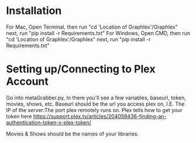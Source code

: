 # Installation
For Mac, Open Terminal, then run "cd 'Location of Graphlex'/Graphlex" next, run "pip install -r Requirements.txt"
For Windows, Open CMD, then run "cd 'Location of Graphlex'/Graphlex" next, run "pip install -r Requirements.txt"

# Setting up/Connecting to Plex Account
Go into metaGrabber.py, In there you'll see a few variables, baseurl, token, movies, shows, etc.
Baseurl should be the url you access plex on, I.E. The IP of the server:The port plex remotely runs on.
Plex tells how to get your token here https://support.plex.tv/articles/204059436-finding-an-authentication-token-x-plex-token/

Movies & Shows should be the names of your libraries.

